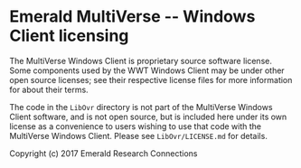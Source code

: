 # Emerald MultiVerse -- Windows Client licensing

The MultiVerse Windows Client is proprietary source software license.
Some components used by the WWT Windows Client may be under
other open source licenses; see their respective license files for
more information for about their terms.

The code in the `LibOvr` directory is not part of the MultiVerse Windows
Client software, and is not open source, but is included here under
its own license as a convenience to users wishing to use that code
with the MultiVerse Windows Client.  Please see `LibOvr/LICENSE.md` for
details.


Copyright (c) 2017 Emerald Research Connections

